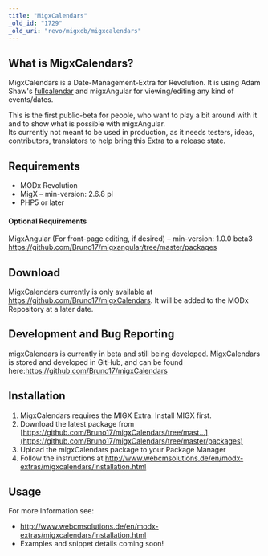 ```yaml
---
title: "MigxCalendars"
_old_id: "1729"
_old_uri: "revo/migxdb/migxcalendars"
---
```


What is MigxCalendars?
----------------------

MigxCalendars is a Date-Management-Extra for Revolution. It is using Adam Shaw's [fullcalendar](http://arshaw.com/fullcalendar/) and migxAngular for viewing/editing any kind of events/dates.

This is the first public-beta for people, who want to play a bit around with it and to show what is possible with migxAngular.  
Its currently not meant to be used in production, as it needs testers, ideas, contributors, translators to help bring this Extra to a release state.

Requirements
------------

- MODx Revolution
- MigX – min-version: 2.6.8 pl
- PHP5 or later

#### **Optional Requirements**

MigxAngular (For front-page editing, if desired) – min-version: 1.0.0 beta3 <https://github.com/Bruno17/migxangular/tree/master/packages>

Download
--------

MigxCalendars currently is only available at <https://github.com/Bruno17/migxCalendars>. It will be added to the MODx Repository at a later date.

Development and Bug Reporting
-----------------------------

migxCalendars is currently in beta and still being developed. MigxCalendars is stored and developed in GitHub, and can be found here:<https://github.com/Bruno17/migxCalendars>[](https://github.com/Bruno17/migx)

Installation
------------

1. MigxCalendars requires the MIGX Extra. Install MIGX first.
2. Download the latest package from [https://github.com/Bruno17/migxCalendars/tree/mast...](https://github.com/Bruno17/migxCalendars/tree/master/packages)
3. Upload the migxCalendars package to your Package Manager
4. Follow the instructions at <http://www.webcmsolutions.de/en/modx-extras/migxcalendars/installation.html>

[](https://github.com/Bruno17/migxCalendars/tree/master/packages)

Usage
-----

For more Information see:

- <u><http://www.webcmsolutions.de/en/modx-extras/migxcalendars/installation.html></u>
- Examples and snippet details coming soon!